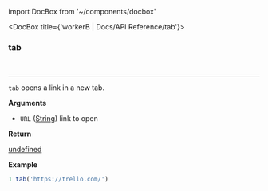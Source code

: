 import DocBox from '~/components/docbox'

<DocBox title={'workerB | Docs/API Reference/tab'}>

### **tab**
<br/>
<hr/>

`tab` opens a link in a new tab.

**Arguments**

-   `URL` ([String](https://developer.mozilla.org/docs/Web/JavaScript/Reference/Global_Objects/String)) link to open

**Return**

[undefined](https://developer.mozilla.org/en-US/docs/Web/JavaScript/Reference/Global_Objects/undefined)

**Example**

```javascript
1 tab('https://trello.com/')
```

</DocBox>